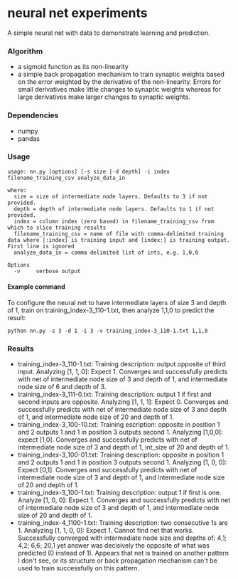 # neural net experiments

A simple neural net with data to demonstrate learning and prediction.

### Algorithm

* a sigmoid function as its non-linearity
* a simple back propagation mechanism to train synaptic weights based on the error weighted by the derivative of the non-linearity. Errors for small derivatives make little changes to synaptic weights whereas for large derivatives make larger changes to synaptic weights.

### Dependencies

*  numpy
*  pandas

### Usage

```
usage: nn.py [options] [-s size |-d depth] -i index filename_training_csv analyze_data_in

where:
  size = size of intermediate node layers. Defaults to 3 if not provided.
  depth = depth of intermediate node layers. Defaults to 1 if not provided.
  index = column index (zero based) in filename_training_csv from which to slice training results
  filename_training_csv = name of file with comma-delimited training data where [:index] is training input and [index:] is training output. First line is ignored
  analyze_data_in = comma delimited list of ints, e.g. 1,0,0

Options
  -v     verbose output
```

#### Example command

To configure the neural net to have intermediate layers of size 3 and depth of 1, train on training_index-3_110-1.txt, then analyze 1,1,0 to predict the result:

    python nn.py -s 3 -d 1 -i 3 -v training_index-3_110-1.txt 1,1,0

### Results

*  training_index-3_110-1.txt: Training description: output opposite of third input. Analyzing [1, 1, 0]: Expect 1. Converges and successfully predicts with net of intermediate node size of 3 and depth of 1, and intermediate node size of 6 and depth of 3.
*  training_index-3_111-0.txt: Training description: output 1 if first and second inputs are opposite. Analyzing [1, 1, 1]: Expect 0.  Converges and successfully predicts with net of intermediate node size of 3 and depth of 1, and intermediate node size of 20 and depth of 1.
*  training_index-3_100-10.txt: Training escription: opposite in position 1 and 2 outputs 1 and 1 in position 3 outputs second 1. Analyzing [1,0,0]: expect [1,0]. Converges and successfully predicts with net of intermediate node size of 3 and depth of 1, int_size of 20 and depth of 1.
* training_index-3_100-01.txt: Training description: opposite in position 1 and 2 outputs 1 and 1 in position 3 outputs second 1. Analyzing [1, 0, 0]: Expect [0,1]. Converges and successfully predicts with net of intermediate node size of 3 and depth of 1, and intermediate node size of 20 and depth of 1.
*  training_index-3_100-1.txt: Training description: output 1 if first is one. Analyze [1, 0, 0]: Expect 1.  Converges and successfully predicts with net of intermediate node size of 3 and depth of 1, and intermediate node size of 20 and depth of 1.
*  training_index-4_1100-1.txt: Training description: two consecutive 1s are 1. Analyzing [1, 1, 0, 0]: Expect 1. Cannot find net that works. Successfully converged with intermediate node size and depths of: 4,1; 4,2; 6,6; 20,1 yet answer was decisively the opposite of what was predicted (0 instead of 1). Appears that net is trained on another pattern I don't see, or its structure or back propagation mechanism can't be used to train successfully on this pattern.

